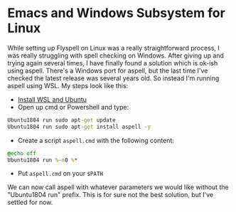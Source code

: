 # Emacs and Windows Subsystem for Linux

While setting up Flyspell on Linux was a really straightforward process, I was
really struggling with spell checking on Windows. After giving up and trying
again several times, I have finally found a solution which is ok-ish using
aspell. There's a Windows port for aspell, but the last time I've checked the
latest release was several years old. So instead I'm running aspell using WSL.
My steps look like this:

- [Install WSL and Ubuntu](https://docs.microsoft.com/en-us/windows/wsl/install-win10)
- Open up cmd or Powershell and type:

``` cmd
Ubuntu1804 run sudo apt-get update
Ubuntu1804 run sudo apt-get install aspell -y
```

- Create a script `aspell.cmd` with the following content:

``` cmd
@echo off
Ubuntu1804 run %~n0 %*
```

- Put `aspell.cmd` on your `$PATH`

We can now call aspell with whatever parameters we would like without the
"Ubuntu1804 run" prefix. This is for sure not the best solution, but I've
settled for now.
